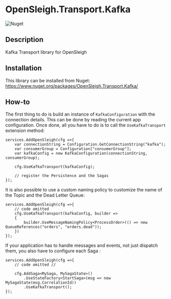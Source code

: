 # OpenSleigh.Transport.Kafka
![Nuget](https://img.shields.io/nuget/v/OpenSleigh.Transport.Kafka?style=plastic)

## Description
Kafka Transport library for OpenSleigh

## Installation
This library can be installed from Nuget: https://www.nuget.org/packages/OpenSleigh.Transport.Kafka/

## How-to

The first thing to do is build an instance of `KafkaConfiguration` with the connection details. This can be done by reading the current app configuration. Once done, all you have to do is to call the `UseKafkaTransport` extension method:

```
services.AddOpenSleigh(cfg =>{     
    var connectionString = Configuration.GetConnectionString("kafka");
    var consumerGroup = Configuration["consumerGroup"];
    var kafkaConfig = new KafkaConfiguration(connectionString, consumerGroup);

    cfg.UseKafkaTransport(kafkaConfig);

    // register the Persistence and the Sagas
});
```

It is also possible to use a custom naming policy to customize the name of the Topic and the Dead Letter Queue:

```
services.AddOpenSleigh(cfg =>{  
    // code omitted
    cfg.UseKafkaTransport(kafkaConfig, builder =>
    {                        
        builder.UseMessageNamingPolicy<ProcessOrder>(() => new QueueReferences("orders", "orders.dead"));
    })
});
```

If your application has to handle messages and events, not just dispatch them, you also have to configure each Saga :

```
services.AddOpenSleigh(cfg =>{  
    // code omitted //

    cfg.AddSaga<MySaga, MySagaState>()
        .UseStateFactory<StartSaga>(msg => new MySagaState(msg.CorrelationId))
        .UseKafkaTransport();
});
```